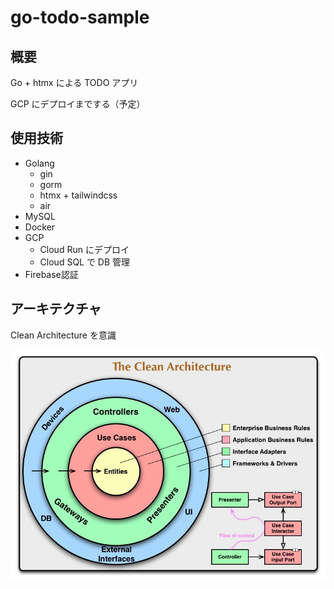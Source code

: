 # go-todo-sample

## 概要

Go + htmx による TODO アプリ

GCP にデプロイまでする（予定）

## 使用技術

- Golang
  - gin
  - gorm
  - htmx + tailwindcss
  - air
- MySQL
- Docker
- GCP
  - Cloud Run にデプロイ
  - Cloud SQL で DB 管理
- Firebase認証

## アーキテクチャ
Clean Architecture を意識

![Clean Architecture](./static/CleanArchitecture.jpg)
